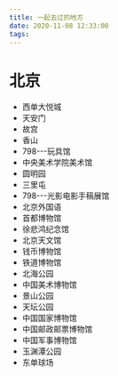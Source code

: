 ```yaml
---
title: 一起去过的地方
date: 2020-11-08 12:33:00
tags:
---
```


# 北京
- 西单大悦城
- 天安门
- 故宫
- 香山
- 798---玩具馆
- 中央美术学院美术馆
- 圆明园
- 三里屯
- 798---光影电影手稿展馆
- 北京外国语
- 首都博物馆
- 徐悲鸿纪念馆
- 北京天文馆
- 钱币博物馆
- 铁道博物馆
- 北海公园
- 中国美术博物馆
- 景山公园
- 天坛公园
- 中国国家博物馆
- 中国邮政邮票博物馆
- 中国军事博物馆
- 玉渊潭公园
- 东单球场
